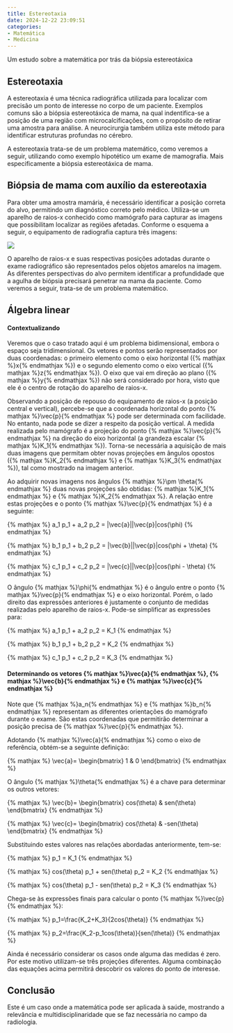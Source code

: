 ```yaml
---
title: Estereotaxia
date: 2024-12-22 23:09:51
categories:
- Matemática
- Medicina
---
```

Um estudo sobre a matemática por trás da biópsia estereotáxica
<!-- more -->
## Estereotaxia
A estereotaxia é uma técnica radiográfica utilizada para localizar com precisão um ponto de interesse no corpo de um paciente. Exemplos comuns são a biópsia estereotáxica de mama, na qual indentifica-se a posição de uma região com microcalcificações, com o propósito de retirar uma amostra para análise. A neurocirurgia também utiliza este método para identificar estruturas profundas no cérebro.

A estereotaxia trata-se de um problema matemático, como veremos a seguir, utilizando como exemplo hipotético um exame de mamografia. Mais especificamente a biópsia estereotáxica de mama.

## Biópsia de mama com auxílio da estereotaxia
Para obter uma amostra mamária, é necessário identificar a posição correta do alvo, permitindo um diagnóstico correto pelo médico. Utiliza-se um aparelho de raios-x conhecido como mamógrafo para capturar as imagens que possibilitam localizar as regiões afetadas. Conforme o esquema a seguir, o equipamento de radiografia captura três imagens:

![](estereotaxia.png)

O aparelho de raios-x e suas respectivas posições adotadas durante o exame radiográfico são representados pelos objetos amarelos na imagem. As diferentes perspectivas do alvo permitem identificar a profundidade que a agulha de biópsia precisará penetrar na mama da paciente. Como veremos a seguir, trata-se de um problema matemático.

## Álgebra linear

#### Contextualizando
Veremos que o caso tratado aqui é um problema bidimensional, embora o espaço seja tridimensional. Os vetores e pontos serão representados por duas coordenadas: o primeiro elemento como o eixo horizontal ({% mathjax %}x{% endmathjax %}) e o segundo elemento como o eixo vertical ({% mathjax %}z{% endmathjax %}). O eixo que vai em direção ao plano ({% mathjax %}y{% endmathjax %}) não será considerado por hora, visto que ele é o centro de rotação do aparelho de raios-x.

Observando a posição de repouso do equipamento de raios-x (a posição central e vertical), percebe-se que a coordenada horizontal do ponto {% mathjax %}\vec{p}{% endmathjax %} pode ser determinada com facilidade. No entanto, nada pode se dizer a respeito da posição vertical. A medida realizada pelo mamógrafo é a projeção do ponto {% mathjax %}\vec{p}{% endmathjax %} na direção do eixo horizontal (a grandeza escalar {% mathjax %}K_1{% endmathjax %}). Torna-se necessária a aquisição de mais duas imagens que permitam obter novas projeções em ângulos opostos ({% mathjax %}K_2{% endmathjax %} e {% mathjax %}K_3{% endmathjax %}), tal como mostrado na imagem anterior.

Ao adquirir novas imagens nos ângulos {% mathjax %}\pm \theta{% endmathjax %} duas novas projeções são obtidas: {% mathjax %}K_1{% endmathjax %} e {% mathjax %}K_2{% endmathjax %}. A relação entre estas projeções e o ponto {% mathjax %}\vec{p}{% endmathjax %} é a seguinte:

{% mathjax %}
a_1 p_1 + a_2 p_2 = |\vec{a}||\vec{p}|cos(\phi)
{% endmathjax %}

{% mathjax %}
b_1 p_1 + b_2 p_2 = |\vec{b}||\vec{p}|cos(\phi + \theta)
{% endmathjax %}

{% mathjax %}
c_1 p_1 + c_2 p_2 = |\vec{c}||\vec{p}|cos(\phi - \theta)
{% endmathjax %}

O ângulo {% mathjax %}\phi{% endmathjax %} é o ângulo entre o ponto {% mathjax %}\vec{p}{% endmathjax %} e o eixo horizontal. Porém, o lado direito das expressões anteriores é justamente o conjunto de medidas realizadas pelo aparelho de raios-x. Pode-se simplificar as expressões para:

{% mathjax %}
a_1 p_1 + a_2 p_2 = K_1
{% endmathjax %}

{% mathjax %}
b_1 p_1 + b_2 p_2 = K_2
{% endmathjax %}

{% mathjax %}
c_1 p_1 + c_2 p_2 = K_3
{% endmathjax %}

#### Determinando os vetores {% mathjax %}\vec{a}{% endmathjax %}, {% mathjax %}\vec{b}{% endmathjax %} e {% mathjax %}\vec{c}{% endmathjax %}
Note que {% mathjax %}a_n{% endmathjax %} e {% mathjax %}b_n{% endmathjax %} representam as diferentes orientações do mamógrafo durante o exame. São estas coordenadas que permitirão determinar a posição precisa de {% mathjax %}\vec{p}{% endmathjax %}.

Adotando {% mathjax %}\vec{a}{% endmathjax %} como o eixo de referência, obtém-se a seguinte definição:

{% mathjax %}
\vec{a}=
\begin{bmatrix}
    1 & 0
\end{bmatrix}
{% endmathjax %}

O ângulo {% mathjax %}\theta{% endmathjax %} é a chave para determinar os outros vetores:

{% mathjax %}
\vec{b}=
\begin{bmatrix}
    cos(\theta) & sen(\theta)
\end{bmatrix}
{% endmathjax %}

{% mathjax %}
\vec{c}=
\begin{bmatrix}
    cos(\theta) & -sen(\theta)
\end{bmatrix}
{% endmathjax %}

Substituindo estes valores nas relações abordadas anteriormente, tem-se:

{% mathjax %}
p_1 = K_1
{% endmathjax %}

{% mathjax %}
cos(\theta) p_1 + sen(\theta) p_2 = K_2
{% endmathjax %}

{% mathjax %}
cos(\theta) p_1 - sen(\theta) p_2 = K_3
{% endmathjax %}

Chega-se às expressões finais para calcular o ponto {% mathjax %}\vec{p}{% endmathjax %}:

{% mathjax %}
p_1=\frac{K_2+K_3}{2cos(\theta)}
{% endmathjax %}


{% mathjax %}
p_2=\frac{K_2-p_1cos(\theta)}{sen(\theta)}
{% endmathjax %}

Ainda é necessário considerar os casos onde alguma das medidas é zero. Por este motivo utilizam-se três projeções diferentes. Alguma combinação das equações acima permitirá descobrir os valores do ponto de interesse.

## Conclusão
Este é um caso onde a matemática pode ser aplicada à saúde, mostrando a relevância e multidisciplinaridade que se faz necessária no campo da radiologia.

